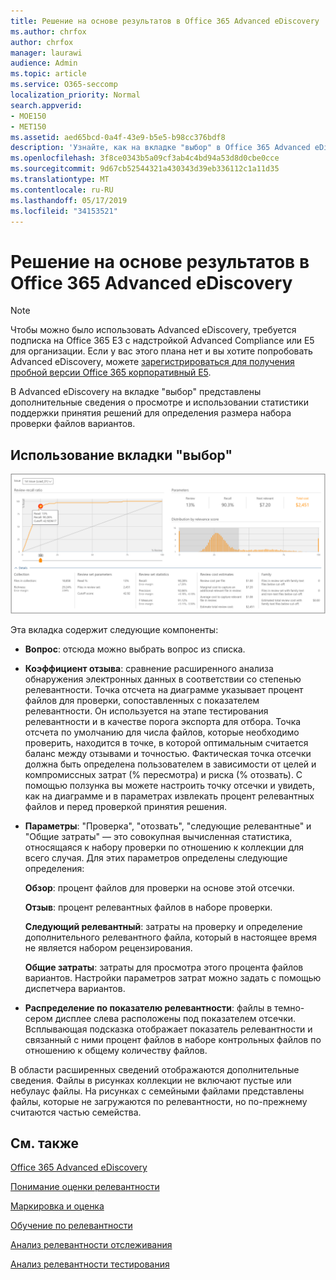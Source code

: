 ```yaml
---
title: Решение на основе результатов в Office 365 Advanced eDiscovery
ms.author: chrfox
author: chrfox
manager: laurawi
audience: Admin
ms.topic: article
ms.service: O365-seccomp
localization_priority: Normal
search.appverid:
- MOE150
- MET150
ms.assetid: aed65bcd-0a4f-43e9-b5e5-b98cc376bdf8
description: 'Узнайте, как на вкладке "выбор" в Office 365 Advanced eDiscovery содержатся данные, которые помогут определить правильный размер набора файлов для проверки. '
ms.openlocfilehash: 3f8ce0343b5a09cf3ab4c4bd94a53d8d0cbe0cce
ms.sourcegitcommit: 9d67cb52544321a430343d39eb336112c1a11d35
ms.translationtype: MT
ms.contentlocale: ru-RU
ms.lasthandoff: 05/17/2019
ms.locfileid: "34153521"
---
```

# <a name="decision-based-on-the-results-in-office-365-advanced-ediscovery"></a>Решение на основе результатов в Office 365 Advanced eDiscovery

> [!NOTE]
> Чтобы можно было использовать Advanced eDiscovery, требуется подписка на Office 365 E3 с надстройкой Advanced Compliance или E5 для организации. Если у вас этого плана нет и вы хотите попробовать Advanced eDiscovery, можете [зарегистрироваться для получения пробной версии Office 365 корпоративный E5](https://go.microsoft.com/fwlink/p/?LinkID=698279). 
  
 В Advanced eDiscovery на вкладке "выбор" представлены дополнительные сведения о просмотре и использовании статистики поддержки принятия решений для определения размера набора проверки файлов вариантов. 
  
## <a name="using-the-decide-tab"></a>Использование вкладки "выбор"

!["Релевантность" > "Решение"](media/f32fed89-f3b5-404a-90c7-ea25d2eb58a9.png)
  
Эта вкладка содержит следующие компоненты:
  
- **Вопрос**: отсюда можно выбрать вопрос из списка. 
    
- **Коэффициент отзыва**: сравнение расширенного анализа обнаружения электронных данных в соответствии со степенью релевантности. Точка отсчета на диаграмме указывает процент файлов для проверки, сопоставленных с показателем релевантности. Он используется на этапе тестирования релевантности и в качестве порога экспорта для отбора. Точка отсчета по умолчанию для числа файлов, которые необходимо проверить, находится в точке, в которой оптимальным считается баланс между отзывами и точностью. Фактическая точка отсечки должна быть определена пользователем в зависимости от целей и компромиссных затрат (% пересмотра) и риска (% отозвать). С помощью ползунка вы можете настроить точку отсечки и увидеть, как на диаграмме и в параметрах извлекать процент релевантных файлов и перед проверкой принятия решения.
    
- **Параметры**: "Проверка", "отозвать", "следующие релевантные" и "Общие затраты" — это совокупная вычисленная статистика, относящаяся к набору проверки по отношению к коллекции для всего случая. Для этих параметров определены следующие определения:
    
    **Обзор**: процент файлов для проверки на основе этой отсечки. 
    
    **Отзыв**: процент релевантных файлов в наборе проверки. 
    
    **Следующий релевантный**: затраты на проверку и определение дополнительного релевантного файла, который в настоящее время не является набором рецензирования. 
    
    **Общие затраты**: затраты для просмотра этого процента файлов вариантов. Настройки параметров затрат можно задать с помощью диспетчера вариантов.
    
- **Распределение по показателю релевантности**: файлы в темно-сером дисплее слева расположены под показателем отсечки. Всплывающая подсказка отображает показатель релевантности и связанный с ними процент файлов в наборе контрольных файлов по отношению к общему количеству файлов.
    
В области расширенных сведений отображаются дополнительные сведения. Файлы в рисунках коллекции не включают пустые или небулаус файлы. На рисунках с семейными файлами представлены файлы, которые не загружаются по релевантности, но по-прежнему считаются частью семейства.
  
## <a name="see-also"></a>См. также

[Office 365 Advanced eDiscovery](office-365-advanced-ediscovery.md)
  
[Понимание оценки релевантности](assessment-in-relevance-in-advanced-ediscovery.md)
  
[Маркировка и оценка](tagging-and-relevance-training-in-advanced-ediscovery.md)
  
[Обучение по релевантности](tagging-and-assessment-in-advanced-ediscovery.md)
  
[Анализ релевантности отслеживания](track-relevance-analysis-in-advanced-ediscovery.md)
  
[Анализ релевантности тестирования](test-relevance-analysis-in-advanced-ediscovery.md)

